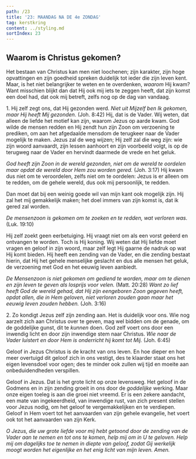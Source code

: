 ```yaml
---
path: /23
title: '23: MAANDAG NA DE 4e ZONDAG'
tag: kerstkring
content: ../styling.md
sortIndex: 23
---
```


## Waarom is Christus gekomen?

Het bestaan van Christus kan men niet loochenen; zijn karakter, zijn hoge opvattingen en zijn goedheid spreken duidelijk tot ieder die zijn leven kent. Maar, is het niet belangrijker te weten en te overdenken, _waarom_ Hij kwam? Want misschien blijkt dan dat Hij ook mij iets te zeggen heeft, dat zijn komst een doel had, dat ook mij betreft, zelfs nog op de dag van vandaag.

1\. Hij zelf zegt ons, dat Hij gezonden werd. _Niet uit Mijzelf ben Ik gekomen, maar Hij heeft Mij gezonden._ (Joh. 8:42) Hij, dat is de Vader. Wij weten, dat alleen de liefde het motief kan zijn, waarom Jezus op aarde kwam. God wilde de mensen redden en Hij zendt hun zijn Zoon om verzoening te prediken, om aan het afgedaalde mensdom de terugkeer naar de Vader mogelijk te maken. Jezus zal de weg wijzen; Hij zelf zal die weg zijn: wie zijn woord aanvaardt, zijn lessen aanhoort en zijn voorbeeld volgt, is op de terugweg naar de Vader en hervindt daarmede de vrede en het geluk.

_God heeft zijn Zoon in de wereld gezonden, niet om de wereld te oordelen maar opdat de wereld door Hem zou worden gered._ (Joh. 3:17) Hij kwam dus niet om te veroordelen, zelfs niet om te oordelen: Jezus is er alleen om te redden, om de gehele wereld, dus ook mij persoonlijk, te redden.

Dan moet dat bij een weinig goede wil van mijn kant ook mogelijk zijn. Hij zal het mij gemakkelijk maken; het doel immers van zijn komst is, dat ik gered zal worden.

_De mensenzoon is gekomen om te zoeken en te redden, wat verloren was._ (Luk. 19:10)

Hij zelf zoekt geen eerbetuiging. Hij vraagt niet om als een vorst geëerd en ontvangen te worden. Toch is Hij koning. Wij weten dat Hij liefde moet vragen en geloof in zijn woord, maar zelf legt Hij gaarne de nadruk op wat Hij komt bieden. Hij heeft een zending van de Vader, en die zending bestaat hierin, dat Hij het gehele menselijke geslacht en dus alle mensen het geluk, de verzoening met God en het eeuwig leven aanbiedt.

_De Mensenzoon is niet gekomen om gediend te worden, maar om te dienen en zijn leven te geven als losprijs voor velen._ (Matt. 20:28) _Want zo lief heeft God de wereld gehad, dat Hij zijn eengeboren Zoon gegeven heeft, opdat allen, die in Hem geloven, niet verloren zouden gaan maar het eeuwig leven zouden hebben._ (Joh. 3:16)

2\. Zo kondigt Jezus zelf zijn zending aan. Het is duidelijk voor ons. Wie nog aarzelt zich aan Christus over te geven, mag wel bidden om de genade, om de goddelijke gunst, dit te _kunnen_ doen. God zelf voert ons door een inwendig licht en door zijn inwendige stem naar Christus. _Wie naar de Vader luistert en door Hem is onderricht hij komt tot Mij._ (Joh. 6:45)

Geloof in Jezus Christus is de kracht van ons leven. En hoe dieper en hoe meer overtuigd dit geloof zich in ons vestigt, des te klaarder staat ons het eigen levensdoel voor ogen; des te minder ook zullen wij tijd en moeite aan onbeduidendheden verspillen.

Geloof in Jezus. Dat is het grote licht op onze levensweg. Het geloof in de Godmens en in zijn zending groeit in ons door de _goddelijke_ werking. Maar onze eigen toeleg is aan die groei niet vreemd. Er is een zekere aandacht, een mate van ingekeerdheid, van inwendige rust, van zich present stellen voor Jezus nodig, om het geloof te vergemakkelijken en te verdiepen. Geloof in Hem voert tot het aanvaarden van zijn gehele evangelie, het voert ook tot het aanvaarden van zijn Kerk. 

_O Jezus, die uw grote liefde voor mij hebt getoond door de zending van de Vader aan te nemen en tot ons te komen, help mij om in U te geloven. Help mij om dagelijks toe te nemen in diepte van geloof, zodat Gij werkelijk moogt worden het eigenlijke en het enig licht van mijn leven. Amen._
